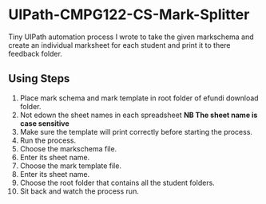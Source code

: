 # UIPath-CMPG122-CS-Mark-Splitter
Tiny UIPath automation process I wrote to take the given markschema and create an individual marksheet for each student and print it to there feedback folder.</br>
## Using Steps
1. Place mark schema and mark template in root folder of efundi download folder.
2. Not edown the sheet names in each spreadsheet **NB The sheet name is case sensitive**
3. Make sure the template will print correctly before starting the process.
4. Run the process.
5. Choose the markschema file.
6. Enter its sheet name.
7. Choose the mark template file.
8. Enter its sheet name.
9. Choose the root folder that contains all the student folders.
10. Sit back and watch the process run.
